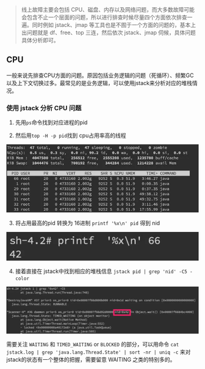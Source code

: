 > 线上故障主要会包括 CPU、磁盘、内存以及网络问题，而大多数故障可能会包含不止一个层面的问题，所以进行排查时候尽量四个方面依次排查一遍。同时例如 jstack、jmap 等工具也是不囿于一个方面的问题的，基本上出问题就是 df、free、top 三连，然后依次 jstack、jmap 伺候，具体问题具体分析即可。

## CPU

一般来说先排查CPU方面的问题。原因包括业务逻辑的问题（死循环）、频繁GC以及上下文切换过多。最常见的是业务逻辑，可以使用jstack来分析对应的堆栈情况。

### 使用 jstack 分析 CPU 问题

1. 先用`ps`命令找到对应进程的pid

2. 然后用`top -H -p pid`找到 cpu占用率高的线程

![top -H -p pid](image.png)

3. 将占用最高的pid 转换为 16进制 `printf '%x\n' pid` 得到 nid

![alt text](image-1.png)

4. 接着直接在 jstack中找到相应的堆栈信息 `jstack pid | grep 'nid' -C5 -color`

![alt text](image-2.png)

需要关注 `WAITING` 和 `TIMED_WAITING` or `BLOCKED` 的部分，可以用命令 `cat jstack.log | grep 'java.lang.Thread.State' | sort -nr | uniq -c` 来对 jstack的状态有一个整体的把握，需要留意 WAITING 之类的特别多的。